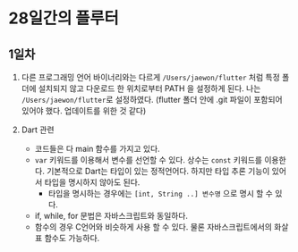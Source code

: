 # 28일간의 플루터

## 1일차
1. 다른 프로그래밍 언어 바이너리와는 다르게 `/Users/jaewon/flutter` 처럼 특정 폴더에 설치되지 않고 다운로드 한 위치로부터 PATH 을 설정하게 된다. 나는 `/Users/jaewon/flutter`로 설정하였다. (flutter 폴더 안에 .git 파일이 포함되어 있어야 했다. 업데이트를 위한 것 같다) 

2. Dart 관련
    - 코드들은 다 main 함수를 가지고 있다.
    - `var` 키워드를 이용해서 변수를 선언할 수 있다. 상수는 `const` 키워드를 이용한다. 기본적으로 Dart는 타입이 있는 정적언어다. 하지만 타입 추론 기능이 있어서 타입을 명시하지 않아도 된다.
      - 타입을 명시하는 경우에는 `[int, String ..] 변수명` 으로 명시 할 수 있다.
    - if, while, for 문법은 자바스크립트와 동일하다.
    - 함수의 경우 C언어와 비슷하게 사용 할 수 있다. 물론 자바스크립트에서의 화살표 함수도 가능하다.